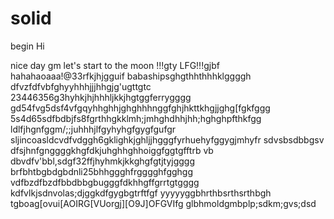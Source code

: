 # solid
begin
Hi

nice day
gm
let's start
to the moon !!!gty
LFG!!!gjbf
hahahaoaaa!@33rfkjhjgguif
babashipsghgthhthhhklggggh
dfvzfdfvbfghyyhhhjjjhhgjg'ugttgtc
23446356g3hyhkjhjhhhljkkjhgtggferrygggg
gd54fvg5dsf4vfgqyhhghhjghghhhnggfghjhkttkhgjjghg[fgkfggg
5s4d65sdfbdbjfs8fgrthhgkklmh;jmhghdhhjhh;hghghpfthkfgg
ldlfjhgnfggm/;;juhhhjlfgyhyhgfgygfgufgr
sljincoasldcvdfvdggh6gklighkjghljjhgggfyrhuehyfggygjmhyfr
sdvsbsdbbgsv dfsjhnfgnggggkhgfdkjuhghhghhoiggfggtgfftrb
vb dbvdfv'bbl,sdgf32ffjhyhmkjkkghgfgtjtyjgggg
brfbhtbgbdgbdnli25bhhggghfrgggghfgghgg
vdfbzdfbzdfbbdbbgbugggfdkhhgffgrrtgtgggg
kdfvlkjsdnvolas;djggkdfgygbgtrftfgf
yyyyyggbhrthbsrthsrthbgh
tgboag[ovui[AOIRG[VUorgj][O9J]OFGVIfg
glbhmoldgmbplp;sdkm;gvs;dsd
